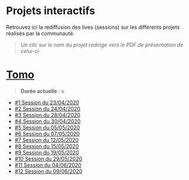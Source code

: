 # Projets interactifs

Retrouvez ici la rediffusion des lives (sessions) sur les différents projets réalisés par la communauté.

> _Un clic sur le nom du projet redirige vers le PDF de présentation de celui-ci_

# [Tomo](https://github.com/jasonchampagne/FormationVideo/blob/master/Projets/Interactifs/01-tomo.pdf)

> **Durée actuelle** : x

+ [\#1 Session du 23/04/2020](https://www.twitch.tv/videos/600654452)
+ [\#2 Session du 24/04/2020](https://www.twitch.tv/videos/601654372)
+ [\#3 Session du 28/04/2020](https://www.twitch.tv/videos/605542864)
+ [\#4 Session du 30/04/2020](https://www.twitch.tv/videos/607667093)
+ [\#5 Session du 05/05/2020](https://www.twitch.tv/videos/612325736)
+ [\#6 Session du 07/05/2020](https://www.twitch.tv/videos/614279862)
+ [\#7 Session du 12/05/2020](https://www.twitch.tv/videos/619190189)
+ [\#8 Session du 15/05/2020](https://www.twitch.tv/videos/622195438)
+ [\#9 Session du 19/05/2020](https://www.twitch.tv/videos/626073049)
+ [\#10 Session du 29/05/2020](https://www.twitch.tv/videos/635794149)
+ [\#11 Session du 04/06/2020](https://www.twitch.tv/videos/641479186)
+ [\#12 Session du 09/06/2020](https://www.twitch.tv/videos/646381381)
